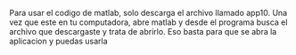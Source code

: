 Para usar el codigo de matlab, solo descarga el archivo llamado app10. Una vez que este en tu computadora, abre matlab y desde el programa busca el archivo que descargaste y trata de abrirlo. Eso basta para que se abra la aplicacion y puedas usarla

